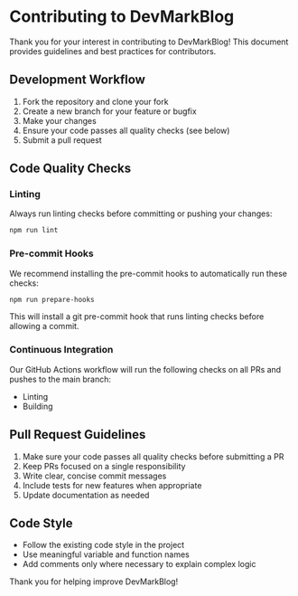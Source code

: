 # Contributing to DevMarkBlog

Thank you for your interest in contributing to DevMarkBlog! This document provides guidelines and best practices for contributors.

## Development Workflow

1. Fork the repository and clone your fork
2. Create a new branch for your feature or bugfix
3. Make your changes
4. Ensure your code passes all quality checks (see below)
5. Submit a pull request

## Code Quality Checks

### Linting

Always run linting checks before committing or pushing your changes:

```bash
npm run lint
```

### Pre-commit Hooks

We recommend installing the pre-commit hooks to automatically run these checks:

```bash
npm run prepare-hooks
```

This will install a git pre-commit hook that runs linting checks before allowing a commit.

### Continuous Integration

Our GitHub Actions workflow will run the following checks on all PRs and pushes to the main branch:
- Linting
- Building

## Pull Request Guidelines

1. Make sure your code passes all quality checks before submitting a PR
2. Keep PRs focused on a single responsibility
3. Write clear, concise commit messages
4. Include tests for new features when appropriate
5. Update documentation as needed

## Code Style

- Follow the existing code style in the project
- Use meaningful variable and function names
- Add comments only where necessary to explain complex logic

Thank you for helping improve DevMarkBlog!